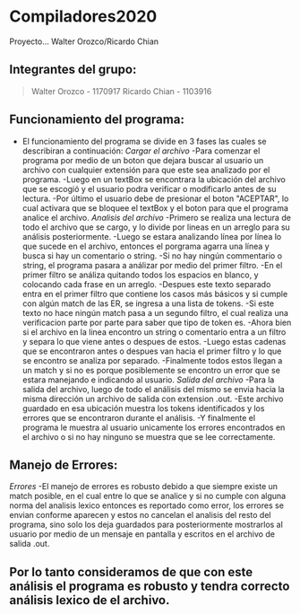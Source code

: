 # Compiladores2020
Proyecto... Walter Orozco/Ricardo Chian


## Integrantes del grupo:
> Walter Orozco - 1170917
> Ricardo Chian - 1103916

## Funcionamiento del programa:
- El funcionamiento del programa se divide en 3 fases las cuales se describiran a continuación:
  *Cargar el archivo*
    -Para comenzar el programa por medio de un boton que dejara buscar al usuario un archivo con cualquier extensión para que este sea analizado por el programa.
    -Luego en un textBox se encontrara la ubicación del archivo que se escogió y el usuario podra verificar o modificarlo antes de su lectura.
    -Por último el usuario debe de presionar el boton "ACEPTAR", lo cual activara que se bloquee el textBox y el boton para que el programa analice el archivo.
  *Analisis del archivo*
    -Primero se realiza una lectura de todo el archivo que se cargo, y lo divide por lineas en un arreglo para su análisis posteriormente.
    -Luego se estara analizando línea por línea lo que sucede en el archivo, entonces el porgrama agarra una línea y busca si hay un comentario o string.
    -Si no hay ningún commentario o string, el programa pasara a análizar por medio del primer filtro.
    -En el primer filtro se análiza quitando todos los espacios en blanco, y colocando cada frase en un arreglo.
    -Despues este texto separado entra en el primer filtro que contiene los casos más básicos y si cumple con algún match de las ER, se ingresa a una lista de tokens.
    -Si este texto no hace ningún match pasa a un segundo filtro, el cual realiza una verificacion parte por parte para saber que tipo de token es.
    -Ahora bien si el archivo en la linea encontro un string o comentario entra a un filtro y separa lo que viene antes o despues de estos.
    -Luego estas cadenas que se encontraron antes o despues van hacia el primer filtro y lo que se encontro se analiza por separado.
    -Finalmente todos estos llegan a un match y si no es porque posiblemente se encontro un error que se estara manejando e indicando al usuario.
  *Salida del archivo*
    -Para la salida del archivo, luego de todo el análisis del mismo se envia hacia la misma dirección un archivo de salida con extension .out.
    -Este archivo guardado en esa ubicación muestra los tokens identificados y los errores que se encontraron durante el análisis.
    -Y finalmente el programa le muestra al usuario unicamente los errores encontrados en el archivo o si no hay ninguno se muestra que se lee correctamente.
    
## Manejo de Errores:
  *Errores*
    -El manejo de errores es robusto debido a que siempre existe un match posible, en el cual entre lo que se analice y si no cumple con alguna norma del analisis lexico entonces es reportado como error, los errores se envian conforme aparecen y estos no cancelan el analisis del resto del programa, sino solo los deja guardados para posteriormente mostrarlos al usuario por medio de un mensaje en pantalla y escritos en el archivo de salida .out.
    
## Por lo tanto consideramos de que con este análisis el programa es robusto y tendra correcto análisis lexico de el archivo.

